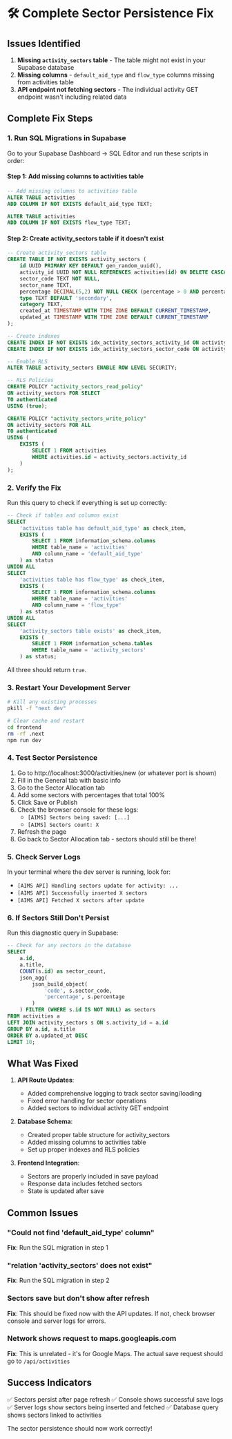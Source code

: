 # 🛠️ Complete Sector Persistence Fix

## Issues Identified

1. **Missing `activity_sectors` table** - The table might not exist in your Supabase database
2. **Missing columns** - `default_aid_type` and `flow_type` columns missing from activities table
3. **API endpoint not fetching sectors** - The individual activity GET endpoint wasn't including related data

## Complete Fix Steps

### 1. Run SQL Migrations in Supabase

Go to your Supabase Dashboard → SQL Editor and run these scripts in order:

#### Step 1: Add missing columns to activities table
```sql
-- Add missing columns to activities table
ALTER TABLE activities 
ADD COLUMN IF NOT EXISTS default_aid_type TEXT;

ALTER TABLE activities 
ADD COLUMN IF NOT EXISTS flow_type TEXT;
```

#### Step 2: Create activity_sectors table if it doesn't exist
```sql
-- Create activity_sectors table
CREATE TABLE IF NOT EXISTS activity_sectors (
    id UUID PRIMARY KEY DEFAULT gen_random_uuid(),
    activity_id UUID NOT NULL REFERENCES activities(id) ON DELETE CASCADE,
    sector_code TEXT NOT NULL,
    sector_name TEXT,
    percentage DECIMAL(5,2) NOT NULL CHECK (percentage > 0 AND percentage <= 100),
    type TEXT DEFAULT 'secondary',
    category TEXT,
    created_at TIMESTAMP WITH TIME ZONE DEFAULT CURRENT_TIMESTAMP,
    updated_at TIMESTAMP WITH TIME ZONE DEFAULT CURRENT_TIMESTAMP
);

-- Create indexes
CREATE INDEX IF NOT EXISTS idx_activity_sectors_activity_id ON activity_sectors(activity_id);
CREATE INDEX IF NOT EXISTS idx_activity_sectors_sector_code ON activity_sectors(sector_code);

-- Enable RLS
ALTER TABLE activity_sectors ENABLE ROW LEVEL SECURITY;

-- RLS Policies
CREATE POLICY "activity_sectors_read_policy" 
ON activity_sectors FOR SELECT 
TO authenticated 
USING (true);

CREATE POLICY "activity_sectors_write_policy" 
ON activity_sectors FOR ALL 
TO authenticated 
USING (
    EXISTS (
        SELECT 1 FROM activities 
        WHERE activities.id = activity_sectors.activity_id
    )
);
```

### 2. Verify the Fix

Run this query to check if everything is set up correctly:

```sql
-- Check if tables and columns exist
SELECT 
    'activities table has default_aid_type' as check_item,
    EXISTS (
        SELECT 1 FROM information_schema.columns 
        WHERE table_name = 'activities' 
        AND column_name = 'default_aid_type'
    ) as status
UNION ALL
SELECT 
    'activities table has flow_type' as check_item,
    EXISTS (
        SELECT 1 FROM information_schema.columns 
        WHERE table_name = 'activities' 
        AND column_name = 'flow_type'
    ) as status
UNION ALL
SELECT 
    'activity_sectors table exists' as check_item,
    EXISTS (
        SELECT 1 FROM information_schema.tables 
        WHERE table_name = 'activity_sectors'
    ) as status;
```

All three should return `true`.

### 3. Restart Your Development Server

```bash
# Kill any existing processes
pkill -f "next dev"

# Clear cache and restart
cd frontend
rm -rf .next
npm run dev
```

### 4. Test Sector Persistence

1. Go to http://localhost:3000/activities/new (or whatever port is shown)
2. Fill in the General tab with basic info
3. Go to the Sector Allocation tab
4. Add some sectors with percentages that total 100%
5. Click Save or Publish
6. Check the browser console for these logs:
   - `[AIMS] Sectors being saved: [...]`
   - `[AIMS] Sectors count: X`
7. Refresh the page
8. Go back to Sector Allocation tab - sectors should still be there!

### 5. Check Server Logs

In your terminal where the dev server is running, look for:
- `[AIMS API] Handling sectors update for activity: ...`
- `[AIMS API] Successfully inserted X sectors`
- `[AIMS API] Fetched X sectors after update`

### 6. If Sectors Still Don't Persist

Run this diagnostic query in Supabase:

```sql
-- Check for any sectors in the database
SELECT 
    a.id,
    a.title,
    COUNT(s.id) as sector_count,
    json_agg(
        json_build_object(
            'code', s.sector_code,
            'percentage', s.percentage
        )
    ) FILTER (WHERE s.id IS NOT NULL) as sectors
FROM activities a
LEFT JOIN activity_sectors s ON s.activity_id = a.id
GROUP BY a.id, a.title
ORDER BY a.updated_at DESC
LIMIT 10;
```

## What Was Fixed

1. **API Route Updates**:
   - Added comprehensive logging to track sector saving/loading
   - Fixed error handling for sector operations
   - Added sectors to individual activity GET endpoint

2. **Database Schema**:
   - Created proper table structure for activity_sectors
   - Added missing columns to activities table
   - Set up proper indexes and RLS policies

3. **Frontend Integration**:
   - Sectors are properly included in save payload
   - Response data includes fetched sectors
   - State is updated after save

## Common Issues

### "Could not find 'default_aid_type' column"
**Fix**: Run the SQL migration in step 1

### "relation 'activity_sectors' does not exist"
**Fix**: Run the SQL migration in step 2

### Sectors save but don't show after refresh
**Fix**: This should be fixed now with the API updates. If not, check browser console and server logs for errors.

### Network shows request to maps.googleapis.com
**Fix**: This is unrelated - it's for Google Maps. The actual save request should go to `/api/activities`

## Success Indicators

✅ Sectors persist after page refresh
✅ Console shows successful save logs
✅ Server logs show sectors being inserted and fetched
✅ Database query shows sectors linked to activities

The sector persistence should now work correctly! 